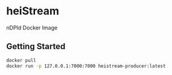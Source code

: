 # heiStream

nDPId Docker Image

## Getting Started

```bash
docker pull 
docker run -p 127.0.0.1:7000:7000 heistream-producer:latest
```

